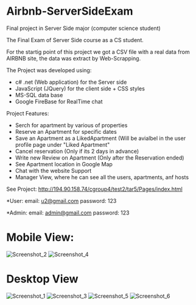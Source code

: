# Airbnb-ServerSideExam
Final project in Server Side major (computer science student)

The Final Exam of Server Side course as a CS student.

For the startig point of this project we got a CSV file with a real data from AIRBNB site, the data was extract by Web-Scrapping.

The Project was developed using:

* c# .net (Web application) for the Server side
* JavaScript (JQuery) for the client side + CSS styles
* MS-SQL data base 
* Google FireBase for RealTime chat

Project Features:
* Serch for apartment by various of properties
* Reserve an Apartment for specific dates
* Save an Apartment as a LikedApartment (Will be avialbel in the user profile page under "Liked Apartment"
* Cancel reservation (Only if its 2 days in advance)
* Write new Review on Apartment (Only after the Reservation ended)
* See Apartment location in Google Map
* Chat with the website Support
* Manager View, where he can see all the users, apartments, anf hosts


See Project: http://194.90.158.74/cgroup4/test2/tar5/Pages/index.html

*User:
email: u2@gmail.com
password: 123

*Admin:
email: admin@gmail.com
password: 123


# Mobile View: 
![Screenshot_2](https://user-images.githubusercontent.com/88085119/183021694-e1e44a05-ebdf-4092-b7f0-192ff1b9b3b3.png)
![Screenshot_4](https://user-images.githubusercontent.com/88085119/183021709-ded16eeb-5191-46c3-80aa-9db829a4866d.png)


# Desktop View
![Screenshot_1](https://user-images.githubusercontent.com/88085119/183021754-b5b0a1ed-9a86-4ccd-b900-2a2d8e5e28b9.png)
![Screenshot_3](https://user-images.githubusercontent.com/88085119/183021765-9d185f43-de32-4758-ac11-8ca5744c1038.png)
![Screenshot_5](https://user-images.githubusercontent.com/88085119/183021779-162fd852-ba89-4c8a-bcc1-e0c7f55f610b.png)
![Screenshot_6](https://user-images.githubusercontent.com/88085119/183021785-d2a554d8-7cc1-4df0-a10b-0e9a64ecf1af.png)




